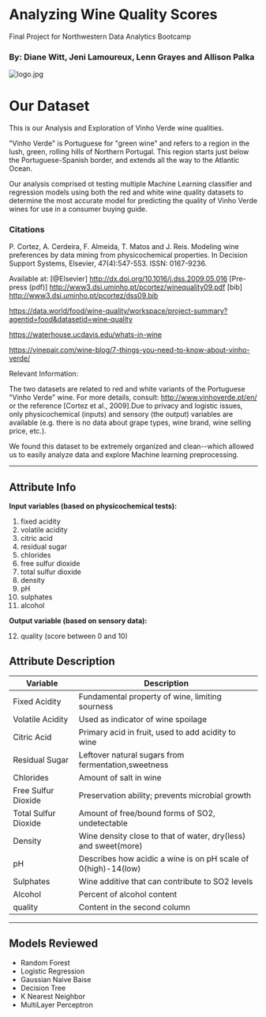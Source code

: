 # Analyzing Wine Quality Scores
Final Project for Northwestern Data Analytics Bootcamp
### By: Diane Witt, Jeni Lamoureux, Lenn Grayes and Allison Palka

![logo.jpg](attachment:logo.png)

# Our Dataset

This is our Analysis and Exploration of Vinho Verde wine qualities. 

"Vinho Verde" is Portuguese for "green wine" and refers to a region in the lush, green, rolling hills of Northern Portugal. This region starts just below the Portuguese-Spanish border, and extends all the way to the Atlantic Ocean. 

Our analysis comprised ot testing multiple Machine Learning classifier and regression models using both the red and white wine quality datasets to determine the most accurate model for predicting the quality of Vinho Verde wines for use in a consumer buying guide. 

### Citations

P. Cortez, A. Cerdeira, F. Almeida, T. Matos and J. Reis.
Modeling wine preferences by data mining from physicochemical properties.
In Decision Support Systems, Elsevier, 47(4):547-553. ISSN: 0167-9236.

Available at: [@Elsevier] http://dx.doi.org/10.1016/j.dss.2009.05.016
[Pre-press (pdf)] http://www3.dsi.uminho.pt/pcortez/winequality09.pdf
[bib] http://www3.dsi.uminho.pt/pcortez/dss09.bib

https://data.world/food/wine-quality/workspace/project-summary?agentid=food&datasetid=wine-quality

https://waterhouse.ucdavis.edu/whats-in-wine

https://vinepair.com/wine-blog/7-things-you-need-to-know-about-vinho-verde/

Relevant Information:

The two datasets are related to red and white variants of the Portuguese "Vinho Verde" wine.
For more details, consult: http://www.vinhoverde.pt/en/ or the reference [Cortez et al., 2009].Due to privacy and logistic issues, only physicochemical (inputs) and sensory (the output) variables
are available (e.g. there is no data about grape types, wine brand, wine selling price, etc.).

We found this dataset to be extremely organized and clean--which allowed us to easily analyze data and explore Machine learning preprocessing.


<hr>

## Attribute Info
**Input variables (based on physicochemical tests):**

1. fixed acidity
2. volatile acidity
3. citric acid
4. residual sugar
5. chlorides
6. free sulfur dioxide
7. total sulfur dioxide
8. density
9. pH
10. sulphates
11. alcohol

**Output variable (based on sensory data):**

12. quality (score between 0 and 10)

## Attribute Description

Variable | Description
------------ | -------------
Fixed Acidity | Fundamental property of wine, limiting sourness
Volatile Acidity | Used as indicator of wine spoilage
Citric Acid | Primary acid in fruit, used to add acidity to wine
Residual Sugar | Leftover natural sugars from fermentation,sweetness
Chlorides | Amount of salt in wine
Free Sulfur Dioxide | Preservation ability; prevents microbial growth
Total Sulfur Dioxide| Amount of free/bound forms of SO2, undetectable
Density | Wine density close to that of water, dry(less) and sweet(more)
pH | Describes how acidic a wine is on pH scale of 0(high)-14(low)
Sulphates | Wine additive that can contribute to SO2 levels
Alcohol | Percent of alcohol content 
quality | Content in the second column


<hr>

## Models Reviewed

- Random Forest
- Logistic Regression
- Gaussian Naive Baise
- Decision Tree
- K Nearest Neighbor
- MultiLayer Perceptron
